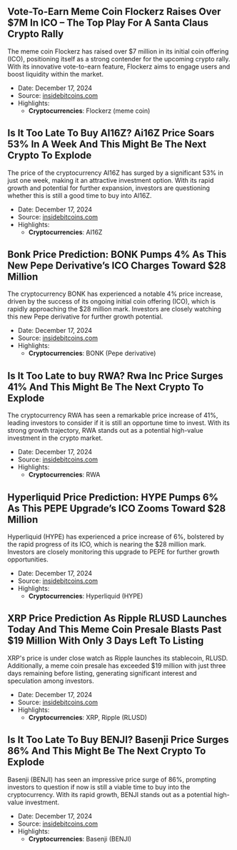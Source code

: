 ## Vote-To-Earn Meme Coin Flockerz Raises Over $7M In ICO – The Top Play For A Santa Claus Crypto Rally

The meme coin Flockerz has raised over $7 million in its initial coin offering (ICO), positioning itself as a strong contender for the upcoming crypto rally. With its innovative vote-to-earn feature, Flockerz aims to engage users and boost liquidity within the market.

- Date: December 17, 2024
- Source: [insidebitcoins.com](https://www.insidebitcoins.com/)
- Highlights:
    - **Cryptocurrencies**: Flockerz (meme coin)
    
## Is It Too Late To Buy AI16Z? Ai16Z Price Soars 53% In A Week And This Might Be The Next Crypto To Explode

The price of the cryptocurrency AI16Z has surged by a significant 53% in just one week, making it an attractive investment option. With its rapid growth and potential for further expansion, investors are questioning whether this is still a good time to buy into AI16Z.

- Date: December 17, 2024
- Source: [insidebitcoins.com](https://www.insidebitcoins.com/)
- Highlights:
    - **Cryptocurrencies**: AI16Z
    
## Bonk Price Prediction: BONK Pumps 4% As This New Pepe Derivative’s ICO Charges Toward $28 Million

The cryptocurrency BONK has experienced a notable 4% price increase, driven by the success of its ongoing initial coin offering (ICO), which is rapidly approaching the $28 million mark. Investors are closely watching this new Pepe derivative for further growth potential.

- Date: December 17, 2024
- Source: [insidebitcoins.com](https://www.insidebitcoins.com/)
- Highlights:
    - **Cryptocurrencies**: BONK (Pepe derivative)
    
## Is It Too Late to buy RWA? Rwa Inc Price Surges 41% And This Might Be The Next Crypto To Explode

The cryptocurrency RWA has seen a remarkable price increase of 41%, leading investors to consider if it is still an opportune time to invest. With its strong growth trajectory, RWA stands out as a potential high-value investment in the crypto market.

- Date: December 17, 2024
- Source: [insidebitcoins.com](https://www.insidebitcoins.com/)
- Highlights:
    - **Cryptocurrencies**: RWA
    
## Hyperliquid Price Prediction: HYPE Pumps 6% As This PEPE Upgrade’s ICO Zooms Toward $28 Million

Hyperliquid (HYPE) has experienced a price increase of 6%, bolstered by the rapid progress of its ICO, which is nearing the $28 million mark. Investors are closely monitoring this upgrade to PEPE for further growth opportunities.

- Date: December 17, 2024
- Source: [insidebitcoins.com](https://www.insidebitcoins.com/)
- Highlights:
    - **Cryptocurrencies**: Hyperliquid (HYPE)
    
## XRP Price Prediction As Ripple RLUSD Launches Today And This Meme Coin Presale Blasts Past $19 Million With Only 3 Days Left To Listing

XRP's price is under close watch as Ripple launches its stablecoin, RLUSD. Additionally, a meme coin presale has exceeded $19 million with just three days remaining before listing, generating significant interest and speculation among investors.

- Date: December 17, 2024
- Source: [insidebitcoins.com](https://www.insidebitcoins.com/)
- Highlights:
    - **Cryptocurrencies**: XRP, Ripple (RLUSD)
    
## Is It Too Late To Buy BENJI? Basenji Price Surges 86% And This Might Be The Next Crypto To Explode

Basenji (BENJI) has seen an impressive price surge of 86%, prompting investors to question if now is still a viable time to buy into the cryptocurrency. With its rapid growth, BENJI stands out as a potential high-value investment.

- Date: December 17, 2024
- Source: [insidebitcoins.com](https://www.insidebitcoins.com/)
- Highlights:
    - **Cryptocurrencies**: Basenji (BENJI)